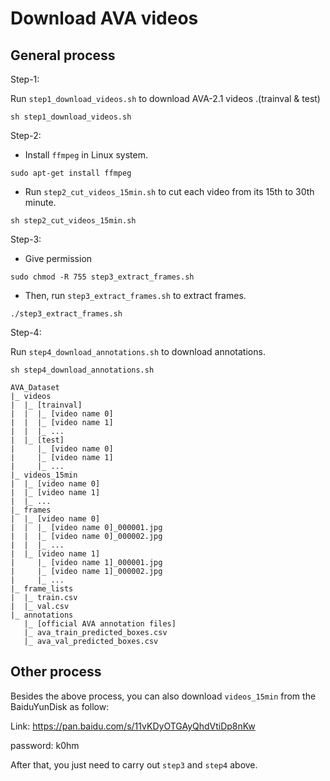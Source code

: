# Download AVA videos

## General process

Step-1:

Run ```step1_download_videos.sh``` to download AVA-2.1 videos .(trainval & test)

```Shell
sh step1_download_videos.sh
```

Step-2:
* Install `ffmpeg` in Linux system.
```Shell
sudo apt-get install ffmpeg
```

* Run ```step2_cut_videos_15min.sh``` to cut each video from its 15th to 30th minute.

```Shell
sh step2_cut_videos_15min.sh
```

Step-3:
* Give permission
```Shell
sudo chmod -R 755 step3_extract_frames.sh
```

* Then, run ```step3_extract_frames.sh``` to extract frames.
```Shell
./step3_extract_frames.sh
```

Step-4:

Run ```step4_download_annotations.sh``` to download annotations.

```Shell
sh step4_download_annotations.sh
```

```
AVA_Dataset
|_ videos
|  |_ [trainval]
|  |  |_ [video name 0]
|  |  |_ [video name 1]
|  |  |_ ...
|  |_ [test]
|     |_ [video name 0]
|     |_ [video name 1]
|     |_ ...
|_ videos_15min
|  |_ [video name 0]
|  |_ [video name 1]
|  |_ ...
|_ frames
|  |_ [video name 0]
|  |  |_ [video name 0]_000001.jpg
|  |  |_ [video name 0]_000002.jpg
|  |  |_ ...
|  |_ [video name 1]
|     |_ [video name 1]_000001.jpg
|     |_ [video name 1]_000002.jpg
|     |_ ...
|_ frame_lists
|  |_ train.csv
|  |_ val.csv
|_ annotations
   |_ [official AVA annotation files]
   |_ ava_train_predicted_boxes.csv
   |_ ava_val_predicted_boxes.csv
```

## Other process
Besides the above process, you can also download `videos_15min` from the BaiduYunDisk as follow:

Link: https://pan.baidu.com/s/11vKDyOTGAyQhdVtiDp8nKw 

password: k0hm

After that, you just need to carry out `step3` and `step4` above.
